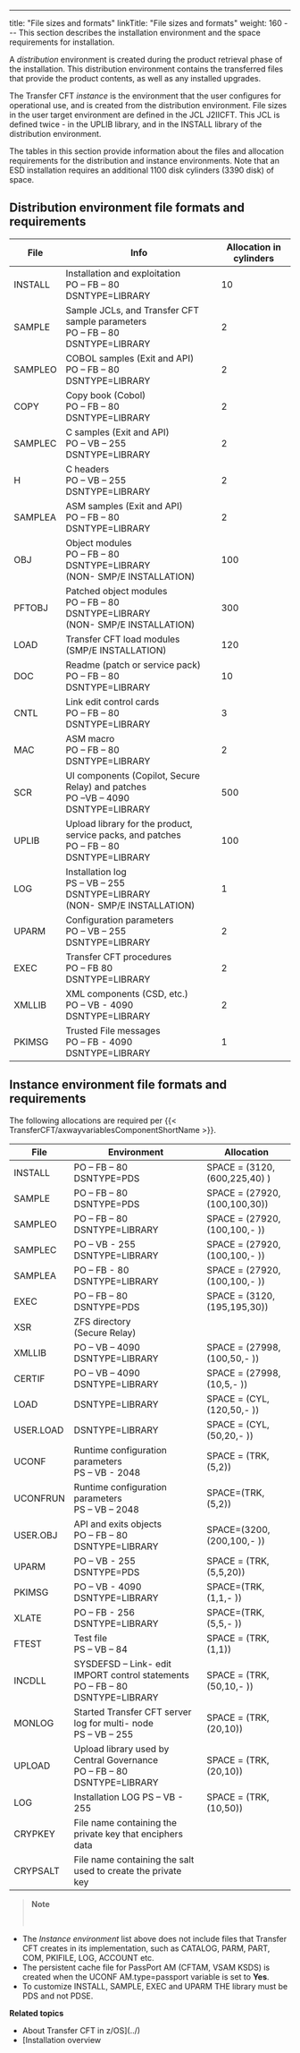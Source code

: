 ---
title: "File sizes and formats"
linkTitle: "File sizes and formats"
weight: 160
--- This section describes the installation environment and the space requirements for installation.

A *distribution* environment is created during the product retrieval phase of the installation. This distribution environment contains the transferred files that provide the product contents, as well as any installed upgrades.

The Transfer CFT *instance* is the environment that the user configures for operational use, and is created from the distribution environment. File sizes in the user target environment are defined in the JCL J2IICFT. This JCL is defined twice - in the UPLIB library, and in the INSTALL library of the distribution environment.

The tables in this section provide information about the files and allocation requirements for the distribution and instance environments. Note that an ESD installation requires an additional 1100 disk cylinders (3390 disk) of space.

<span id="Distribution_environment file_formats_and_requirements_"></span><span id="kanchor74"></span>

## Distribution environment file formats and requirements

| File  | Info  | Allocation in cylinders  |
| --- | --- | --- |
| INSTALL | Installation and exploitation<br/> PO – FB – 80<br/> DSNTYPE=LIBRARY | 10 |
| SAMPLE | Sample JCLs, and Transfer CFT sample parameters<br/> PO – FB – 80<br/> DSNTYPE=LIBRARY | 2 |
| SAMPLEO | COBOL samples (Exit and API)<br/> PO – FB – 80<br/> DSNTYPE=LIBRARY | 2 |
| COPY  | Copy book (Cobol)<br/> PO – FB – 80<br/> DSNTYPE=LIBRARY | 2  |
| SAMPLEC | C samples (Exit and API)<br/> PO – VB – 255<br/> DSNTYPE=LIBRARY  | 2 |
| H  | C headers<br/> PO – VB – 255<br/> DSNTYPE=LIBRARY | 2  |
| SAMPLEA  | ASM samples (Exit and API)<br/> PO – FB – 80<br/> DSNTYPE=LIBRARY | 2  |
| OBJ | Object modules<br/> PO – FB – 80<br/> DSNTYPE=LIBRARY<br/> (NON- SMP/E INSTALLATION) | 100 |
| PFTOBJ | Patched object modules<br/> PO – FB – 80<br/> DSNTYPE=LIBRARY<br/> (NON- SMP/E INSTALLATION) | 300 |
| LOAD  | Transfer CFT load modules (SMP/E INSTALLATION)  | 120  |
| DOC | Readme (patch or service pack)<br/> PO – FB – 80<br/> DSNTYPE=LIBRARY | 10 |
| CNTL | Link edit control cards<br/> PO – FB – 80<br/> DSNTYPE=LIBRARY | 3 |
| MAC | ASM macro<br/> PO – FB – 80<br/> DSNTYPE=LIBRARY | 2 |
| SCR | UI components (Copilot, Secure Relay) and patches<br/> PO –VB – 4090<br/> DSNTYPE=LIBRARY | 500 |
| UPLIB | Upload library for the product, service packs, and patches<br/> PO – FB – 80<br/> DSNTYPE=LIBRARY | 100 |
| LOG | Installation log<br/> PS – VB – 255<br/> DSNTYPE=LIBRARY<br/> (NON- SMP/E INSTALLATION) | 1 |
| UPARM | Configuration parameters<br/> PO – VB – 255<br/> DSNTYPE=LIBRARY | 2 |
| EXEC  | Transfer CFT procedures<br/> PO – FB 80<br/> DSNTYPE=LIBRARY | 2  |
| XMLLIB  | XML components (CSD, etc.)<br/> PO – VB - 4090<br/> DSNTYPE=LIBRARY | 2  |
| PKIMSG  | Trusted File messages<br/> PO – FB - 4090<br/> DSNTYPE=LIBRARY | 1  |

<span id="Instance"></span><span id="kanchor75"></span>

## Instance environment file formats and requirements

The following allocations are required per {{< TransferCFT/axwayvariablesComponentShortName  >}}.

| **File** | **Environment** | **Allocation** |
| --- | --- | --- |
| INSTALL | PO – FB – 80<br/> DSNTYPE=PDS | SPACE = (3120,(600,225,40) ) |
| SAMPLE | PO – FB – 80<br/> DSNTYPE=PDS | SPACE = (27920,(100,100,30)) |
| SAMPLEO | PO – FB – 80<br/> DSNTYPE=LIBRARY | SPACE = (27920,(100,100,- )) |
| SAMPLEC | PO – VB - 255<br/> DSNTYPE=LIBRARY | SPACE = (27920,(100,100,- )) |
| SAMPLEA  | PO – FB - 80 DSNTYPE=LIBRARY | SPACE = (27920,(100,100,- ))  |
| EXEC | PO – FB – 80<br/> DSNTYPE=PDS | SPACE = (3120,(195,195,30)) |
| XSR  | ZFS directory<br/> (Secure Relay) |   |
| XMLLIB | PO – VB – 4090<br/> DSNTYPE=LIBRARY | SPACE = (27998,(100,50,- )) |
| CERTIF | PO – VB – 4090<br/> DSNTYPE=LIBRARY | SPACE = (27998,(10,5,- ))  |
| LOAD | DSNTYPE=LIBRARY | SPACE = (CYL,(120,50,- )) |
| <span id="USER.load"></span>USER.LOAD  | DSNTYPE=LIBRARY  | SPACE = (CYL,(50,20,- ))  |
| UCONF | Runtime configuration parameters<br/> PS – VB - 2048 | SPACE = (TRK,(5,2)) |
| UCONFRUN  | Runtime configuration parameters<br/> PS – VB – 2048 | SPACE=(TRK,(5,2))  |
| USER.OBJ  | API and exits objects<br/> PO – FB – 80<br/> DSNTYPE=LIBRARY | SPACE=(3200,(200,100,- ))  |
| UPARM | PO – VB - 255<br/> DSNTYPE=PDS | SPACE = (TRK,(5,5,20)) |
| PKIMSG | PO – VB - 4090<br/> DSNTYPE=LIBRARY | SPACE=(TRK,(1,1,- )) |
| XLATE  | PO – FB - 256<br/> DSNTYPE=LIBRARY | SPACE=(TRK,(5,5,- ))  |
| FTEST  | Test file<br/> PS – VB – 84 | SPACE = (TRK,(1,1))  |
| INCDLL  | SYSDEFSD – Link- edit IMPORT control statements<br/> PO – FB – 80<br/> DSNTYPE=LIBRARY | SPACE = (TRK,(50,10,- ))  |
| MONLOG  | Started Transfer CFT server log for multi- node<br/> PS – VB – 255 | SPACE = (TRK,(20,10))  |
| UPLOAD  | Upload library used by Central Governance<br/> PO – FB – 80 DSNTYPE=LIBRARY | SPACE = (TRK,(20,10))  |
| LOG  | Installation LOG PS – VB - 255  | SPACE = (TRK,(10,50))  |
| CRYPKEY  | File name containing the private key that enciphers data  |   |
| CRYPSALT  | File name containing the salt used to create the private key  |   |

> **Note**
>
>  

- The *Instance environment* list above does not include files that Transfer CFT creates in its implementation, such as CATALOG, PARM, PART, COM, PKIFILE, LOG, ACCOUNT etc.
- The persistent cache file for PassPort AM (CFTAM, VSAM KSDS) is created when the UCONF AM.type=passport variable is set to ****Yes****.
- To customize INSTALL, SAMPLE, EXEC and UPARM THE library must be PDS and not PDSE.

****Related topics****

- About Transfer CFT in z/OS](../)
- [Installation overview

